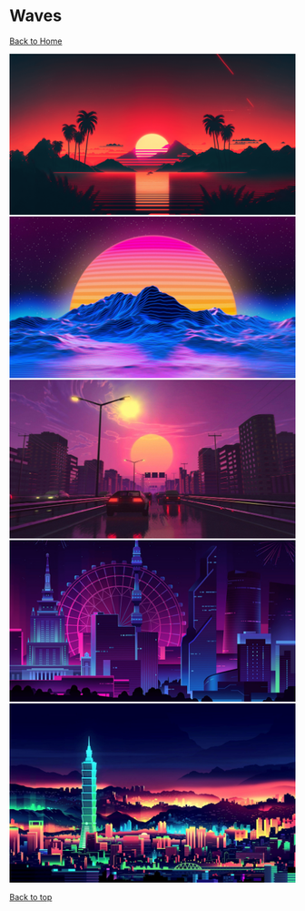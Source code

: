 # Waves

[Back to Home](https://github.com/RickyFoots/Wallpapers/tree/main)

</h1>

<img src="https://github.com/RickyFoots/Wallpapers/blob/main/Collection/Abstract/Waves/alx-sunset-over-palm-trees.png">

<img src="https://github.com/RickyFoots/Wallpapers/blob/main/Collection/Abstract/Waves/higgsas-outrun.jpg">

<img src="https://github.com/RickyFoots/Wallpapers/blob/main/Collection/Abstract/Waves/thomasshifflett31-beautiful-city-sunset.jpg">

<img src="https://github.com/RickyFoots/Wallpapers/blob/main/Collection/Abstract/Waves/wp5102649-neon-retro-city-ps4-wallpapers.png">

<img src="https://github.com/RickyFoots/Wallpapers/blob/main/Collection/Abstract/Waves/wp5998347-retro-4k-wallpapers.jpg">

[Back to top](#Top)